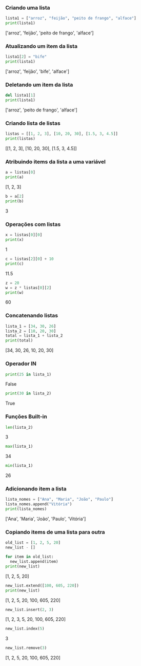 ### Criando uma lista
```python
lista1 = ["arroz", "feijão", "peito de frango", "alface"]
print(lista1)

```
['arroz', 'feijão', 'peito de frango', 'alface']
### Atualizando um item da lista
```python
lista1[2] = "bife"
print(lista1)

```
['arroz', 'feijão', 'bife', 'alface']

### Deletando um item da lista
```python
del lista1[1]
print(lista1)

```
['arroz', 'peito de frango', 'alface']

### Criando lista de listas
```python
listas = [[1, 2, 3], [10, 20, 30], [1.5, 3, 4.5]]
print(listas)

```
[[1, 2, 3], [10, 20, 30], [1.5, 3, 4.5]]

### Atribuindo items da lista a uma variável
```python
a = listas[0]
print(a)

```
[1, 2, 3]

```python
b = a[2]
print(b)

```
3

### Operações com listas
```python
x = listas[0][0]
print(x)

```
1

```python
c = listas[2][0] + 10
print(c)

```
11.5

```python
z = 20
w = z * listas[0][2]
print(w)

```
60

### Concatenando listas
```python
lista_1 = [34, 30, 26]
lista_2 = [10, 20, 30]
total = lista_1 + lista_2
print(total)

```
[34, 30, 26, 10, 20, 30]

### Operador IN
```python
print(25 in lista_1)

```
False

```python
print(30 in lista_2)

```
True

### Funções  Built-in
```python
len(lista_2)

```
3

```python
max(lista_1)

```
34

```python
min(lista_1)

```
26

### Adicionando item a lista
```python
lista_nomes = ["Ana", "Maria", "João", "Paulo"]
lista_nomes.append("Vitória")
print(lista_nomes)

```
['Ana', 'Maria', 'João', 'Paulo', 'Vitória']

### Copiando items de uma lista para outra
```python
old_list = [1, 2, 5, 20]
new_list - []

for item in old_list:
  new_list.append(item)
print(new_list)

```
[1, 2, 5, 20]

```python
new_list.extend([100, 605, 220])
print(new_list)

```
[1, 2, 5, 20, 100, 605, 220]

```python
new_list.insert(2, 3)

```
[1, 2, 3, 5, 20, 100, 605, 220]

```python
new_list.index(5)

```
3

```python
new_list.remove(3)

```
[1, 2, 5, 20, 100, 605, 220]
